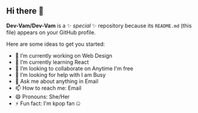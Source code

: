 ## Hi there 👋

**Dev-Vam/Dev-Vam** is a ✨ _special_ ✨ repository because its `README.md` (this file) appears on your GitHub profile.

Here are some ideas to get you started:

- 🔭 I’m currently working on Web Design
- 🌱 I’m currently learning React
- 👯 I’m looking to collaborate on Anytime I'm free
- 🤔 I’m looking for help with I am Busy
- 💬 Ask me about anything in Email
- 📫 How to reach me: Email
- 😄 Pronouns: She/Her
- ⚡ Fun fact: I'm kpop fan 🤐
